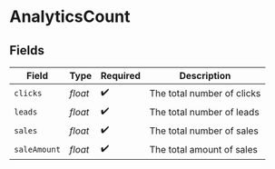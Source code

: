 # AnalyticsCount


## Fields

| Field                      | Type                       | Required                   | Description                |
| -------------------------- | -------------------------- | -------------------------- | -------------------------- |
| `clicks`                   | *float*                    | :heavy_check_mark:         | The total number of clicks |
| `leads`                    | *float*                    | :heavy_check_mark:         | The total number of leads  |
| `sales`                    | *float*                    | :heavy_check_mark:         | The total number of sales  |
| `saleAmount`               | *float*                    | :heavy_check_mark:         | The total amount of sales  |